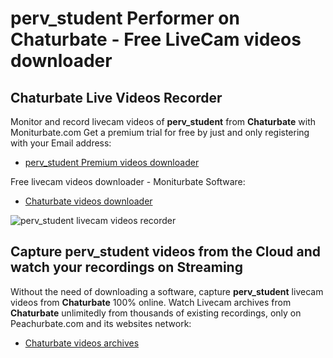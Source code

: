 # perv_student Performer on Chaturbate - Free LiveCam videos downloader

## Chaturbate Live Videos Recorder

Monitor and record livecam videos of **perv_student** from **Chaturbate** with Moniturbate.com
Get a premium trial for free by just and only registering with your Email address:
* [perv_student Premium videos downloader](https://moniturbate.com/request-demo-licence-key.html)

Free livecam videos downloader - Moniturbate Software:
* [Chaturbate videos downloader](https://moniturbate.com/moniturbate-download-software.html)

![perv_student livecam videos recorder](https://peachurnet.com/templates/moniturbate-software.png)


## Capture perv_student videos from the Cloud and watch your recordings on Streaming

Without the need of downloading a software, capture **perv_student** livecam videos from **Chaturbate** 100% online.
Watch Livecam archives from **Chaturbate** unlimitedly from thousands of existing recordings, only on Peachurbate.com and its websites network:
* [Chaturbate videos archives](https://peachurnet.com/)